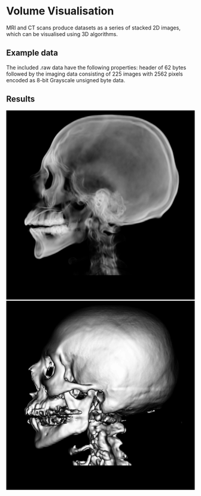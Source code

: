 # Volume Visualisation

MRI and CT scans produce datasets as a series of stacked 2D images, which can be visualised using 3D algorithms. 

## Example data
The included .raw data have the following properties: header of 62 bytes followed by the imaging data consisting of 225 images
with 2562 pixels encoded as 8-bit Grayscale unsigned byte data. 

## Results

![Alt test](contour.png) </br>
![Alt test](iso.png) </br>
